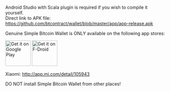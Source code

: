 Android Studio with Scala plugin is required if you wish to compile it yourself.  
Direct link to APK file: https://github.com/btcontract/wallet/blob/master/app/app-release.apk  

Genuine Simple Bitcoin Wallet is ONLY available on the following app stores:  

<a href="https://play.google.com/store/apps/details?id=com.btcontract.wallet"><img alt="Get it on Google Play" src="https://play.google.com/intl/en_us/badges/images/apps/en-play-badge.png" height="80pt"/></a>&nbsp;<a href="https://f-droid.org/repository/browse/?fdid=com.btcontract.wallet"><img alt="Get it on F-Droid" src="https://f-droid.org/wiki/images/5/55/F-Droid-button_get-it-on_bigger.png" height="80pt"/></a>

Xiaomi: http://app.mi.com/detail/105943  
  
DO NOT install Simple Bitcoin Wallet from other places!
